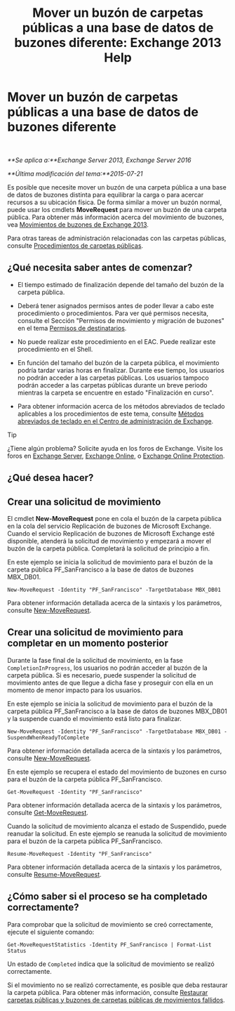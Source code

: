 ﻿---
title: 'Mover un buzón de carpetas públicas a una base de datos de buzones diferente: Exchange 2013 Help'
TOCTitle: Mover un buzón de carpetas públicas a una base de datos de buzones diferente
ms:assetid: 67601d45-4824-4ae6-9a7e-b645ec3af4d3
ms:mtpsurl: https://technet.microsoft.com/es-es/library/JJ906434(v=EXCHG.150)
ms:contentKeyID: 51406523
ms.date: 04/23/2018
mtps_version: v=EXCHG.150
ms.translationtype: HT
---

# Mover un buzón de carpetas públicas a una base de datos de buzones diferente

 

_**Se aplica a:**Exchange Server 2013, Exchange Server 2016_

_**Última modificación del tema:**2015-07-21_

Es posible que necesite mover un buzón de una carpeta pública a una base de datos de buzones distinta para equilibrar la carga o para acercar recursos a su ubicación física. De forma similar a mover un buzón normal, puede usar los cmdlets **MoveRequest** para mover un buzón de una carpeta pública. Para obtener más información acerca del movimiento de buzones, vea [Movimientos de buzones de Exchange 2013](mailbox-moves-in-exchange-2013-exchange-2013-help.md).

Para otras tareas de administración relacionadas con las carpetas públicas, consulte [Procedimientos de carpetas públicas](public-folder-procedures-exchange-2013-help.md).

## ¿Qué necesita saber antes de comenzar?

  - El tiempo estimado de finalización depende del tamaño del buzón de la carpeta pública.

  - Deberá tener asignados permisos antes de poder llevar a cabo este procedimiento o procedimientos. Para ver qué permisos necesita, consulte el Sección "Permisos de movimiento y migración de buzones" en el tema [Permisos de destinatarios](recipients-permissions-exchange-2013-help.md).

  - No puede realizar este procedimiento en el EAC. Puede realizar este procedimiento en el Shell.

  - En función del tamaño del buzón de la carpeta pública, el movimiento podría tardar varias horas en finalizar. Durante ese tiempo, los usuarios no podrán acceder a las carpetas públicas. Los usuarios tampoco podrán acceder a las carpetas públicas durante un breve periodo mientras la carpeta se encuentre en estado "Finalización en curso".

  - Para obtener información acerca de los métodos abreviados de teclado aplicables a los procedimientos de este tema, consulte [Métodos abreviados de teclado en el Centro de administración de Exchange](keyboard-shortcuts-in-the-exchange-admin-center-exchange-online-protection-help.md).


> [!TIP]
> ¿Tiene algún problema? Solicite ayuda en los foros de Exchange. Visite los foros en <A href="https://go.microsoft.com/fwlink/p/?linkid=60612">Exchange Server</A>, <A href="https://go.microsoft.com/fwlink/p/?linkid=267542">Exchange Online</A>, o <A href="https://go.microsoft.com/fwlink/p/?linkid=285351">Exchange Online Protection</A>.



## ¿Qué desea hacer?

## Crear una solicitud de movimiento

El cmdlet **New-MoveRequest** pone en cola el buzón de la carpeta pública en la cola del servicio Replicación de buzones de Microsoft Exchange. Cuando el servicio Replicación de buzones de Microsoft Exchange esté disponible, atenderá la solicitud de movimiento y empezará a mover el buzón de la carpeta pública. Completará la solicitud de principio a fin.

En este ejemplo se inicia la solicitud de movimiento para el buzón de la carpeta pública PF\_SanFrancisco a la base de datos de buzones MBX\_DB01.

    New-MoveRequest -Identity "PF_SanFrancisco" -TargetDatabase MBX_DB01

Para obtener información detallada acerca de la sintaxis y los parámetros, consulte [New-MoveRequest](https://technet.microsoft.com/es-es/library/dd351123\(v=exchg.150\)).

## Crear una solicitud de movimiento para completar en un momento posterior

Durante la fase final de la solicitud de movimiento, en la fase `CompletionInProgress`, los usuarios no podrán acceder al buzón de la carpeta pública. Si es necesario, puede suspender la solicitud de movimiento antes de que llegue a dicha fase y proseguir con ella en un momento de menor impacto para los usuarios.

En este ejemplo se inicia la solicitud de movimiento para el buzón de la carpeta pública PF\_SanFrancisco a la base de datos de buzones MBX\_DB01 y la suspende cuando el movimiento está listo para finalizar.

    New-MoveRequest -Identity "PF_SanFrancisco" -TargetDatabase MBX_DB01 -SuspendWhenReadyToComplete

Para obtener información detallada acerca de la sintaxis y los parámetros, consulte [New-MoveRequest](https://technet.microsoft.com/es-es/library/dd351123\(v=exchg.150\)).

En este ejemplo se recupera el estado del movimiento de buzones en curso para el buzón de la carpeta pública PF\_SanFrancisco.

    Get-MoveRequest -Identity "PF_SanFrancisco"

Para obtener información detallada acerca de la sintaxis y los parámetros, consulte [Get-MoveRequest](https://technet.microsoft.com/es-es/library/dd335227\(v=exchg.150\)).

Cuando la solicitud de movimiento alcanza el estado de Suspendido, puede reanudar la solicitud. En este ejemplo se reanuda la solicitud de movimiento para el buzón de la carpeta pública PF\_SanFrancisco.

    Resume-MoveRequest -Identity "PF_SanFrancisco"

Para obtener información detallada acerca de la sintaxis y los parámetros, consulte [Resume-MoveRequest](https://technet.microsoft.com/es-es/library/ee332320\(v=exchg.150\)).

## ¿Cómo saber si el proceso se ha completado correctamente?

Para comprobar que la solicitud de movimiento se creó correctamente, ejecute el siguiente comando:

    Get-MoveRequestStatistics -Identity PF_SanFrancisco | Format-List Status

Un estado de `Completed` indica que la solicitud de movimiento se realizó correctamente.

Si el movimiento no se realizó correctamente, es posible que deba restaurar la carpeta pública. Para obtener más información, consulte [Restaurar carpetas públicas y buzones de carpetas públicas de movimientos fallidos](restore-public-folders-and-public-folder-mailboxes-from-failed-moves-exchange-2013-help.md).

